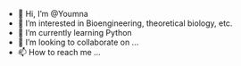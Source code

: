 - 👋 Hi, I’m @Youmna
- 👀 I’m interested in Bioengineering, theoretical biology, etc.
- 🌱 I’m currently learning Python
- 💞️ I’m looking to collaborate on ...
- 📫 How to reach me ...

<!---
YoumnaAyadi/YoumnaAyadi is a ✨ special ✨ repository because its `README.md` (this file) appears on your GitHub profile.
You can click the Preview link to take a look at your changes.
--->
